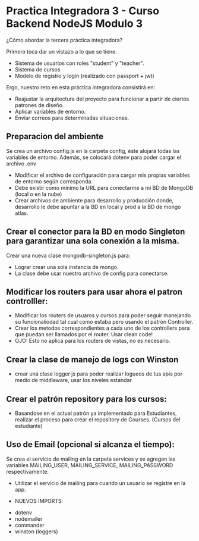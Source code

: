 # Practica Integradora 3 - Curso Backend NodeJS Modulo 3
¿Cómo abordar la tercera práctica integradora?

Primero toca dar un vistazo a lo que se tiene.

* Sistema de usuarios con roles "student" y "teacher".
* Sistema de cursos
* Modelo de registro y login (realizado con passport + jwt)

Ergo, nuestro reto en esta práctica integradora consistirá en:
* Reajustar la arquitectura del proyecto para funcionar a partir de ciertos patrones de diseño.
* Aplicar variables de entorno.
* Enviar correos para determinadas situaciones.

## Preparacion del ambiente

Se crea un archivo config.js en la carpeta config, éste alojará todas las variables de entorno. Además, se colocará dotenv para poder cargar el archivo .env

* Modificar el archivo de configuración para cargar mis propias variables de entorno según corresponda.
* Debe existir como mínimo la URL para conectarme a mi BD de MongoDB (local o en la nube) 
* Crear archivos de ambiente para desarrollo y producción donde, desarrollo le debe apuntar a la BD en local y prod a la BD de mongo atlas.

## Crear el conector para la BD en modo Singleton para garantizar una sola conexión a la misma. 
Crear una nueva clase mongodb-singleton.js para:

- Lograr crear una sola instancia de mongo.
- La clase debe usar nuestro archivo de config para conectarse.

## Modificar los routers para usar ahora el patron controlller:

- Modificar los routers de usuaros y cursos para poder seguir manejando su funcionaliodad tal cual como estaba pero usando el patrón Controller.
- Crear los metodos correspondientes a cada uno de los controllers para que puedan ser llamados por el router. Usar clean code!
- OJO: Esto no aplica para los routers de vistas, no es necesario.

## Crear la clase de manejo de logs con Winston

- crear una clase logger js para poder realizar logueos de tus apis por medio de middleware, usar los niveles estandar.

## Crear el patrón repository para los cursos:
- Basandose en el actual patrón ya implementado para Estudiantes, realizar el proceso para crear el repository de Courses. (Cursos del estudiante)

## Uso de Email (opcional si alcanza el tiempo):
Se crea el servicio de mailing en la carpeta services y se agregan las variables MAILING_USER, MAILING_SERVICE, MAILING_PASSWORD respectivamente.
- Utilizar el servicio de mailing para cuando un usuario se registre en la app. 


* NUEVOS IMPORTS:
- dotenv
- nodemailer
- commander
- winston (loggers)